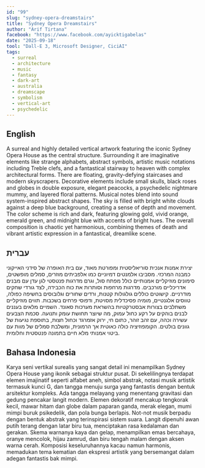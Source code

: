 ```yaml
---
id: "99"
slug: "sydney-opera-dreamstairs"
title: "Sydney Opera Dreamstairs"
author: "Arif Tirtana"
facebook: "https://www.facebook.com/ayicktigabelas"
date: "2025-09-18"
tool: "Dall-E 3, Microsoft Designer, CiciAI"
tags:
  - surreal
  - architecture
  - music
  - fantasy
  - dark-art
  - australia
  - dreamscape
  - symbolism
  - vertical-art
  - psychedelic
---
```

## English
A surreal and highly detailed vertical artwork featuring the iconic Sydney Opera House as the central structure. Surrounding it are imaginative elements like strange alphabets, abstract symbols, artistic music notations including Treble clefs, and a fantastical stairway to heaven with complex architectural forms. There are floating, gravity-defying staircases and modern skyscrapers. Decorative elements include small skulls, black roses and globes in double exposure, elegant peacocks, a psychedelic nightmare mummy, and layered floral patterns. Musical notes blend into sound system-inspired abstract shapes. The sky is filled with bright white clouds against a deep blue background, creating a sense of depth and movement. The color scheme is rich and dark, featuring glowing gold, vivid orange, emerald green, and midnight blue with accents of bright hues. The overall composition is chaotic yet harmonious, combining themes of death and vibrant artistic expression in a fantastical, dreamlike scene.

## עברית
יצירת אמנות אנכית סוריאליסטית ומפורטת מאוד, עם בית האופרה של סידני האייקוני כמבנה המרכזי. מסביבו אלמנטים דמיוניים כמו אלפביתים מוזרים, סמלים מופשטים, סימונים מוזיקליים אמנותיים כולל מפתח סול, וגרם מדרגות פנטסטי לגן עדן עם מבנים אדריכליים מורכבים. מדרגות מרחפות וסותרות את כוח הכבידה, לצד גורדי שחקים מודרניים. קישוטים כוללים גולגולות קטנות, ורדים שחורים וגלובוסים בחשיפה כפולה, טווסים אלגנטיים, מומיה פסיכדלית מסויטת, ודפוסי פרחים בשכבות. תווים מוזיקליים משתלבים בצורות אבסטרקטיות בהשראת מערכות סאונד. השמיים מלאים בעננים לבנים בוהקים על רקע כחול עמוק, מה שיוצר תחושת עומק ותנועה. סכמת הצבעים עשירה וכהה, עם זהב זוהר, כתום חי, ירוק אזמרגד וכחול חצות, בתוספת נגיעות של גוונים בולטים. הקומפוזיציה כולה כאוטית אך הרמונית, ומשלבת סמלים של מוות עם ביטוי אמנותי מלא חיים בתמונה פנטסטית וחלומית.

## Bahasa Indonesia
Karya seni vertikal surealis yang sangat detail ini menampilkan Sydney Opera House yang ikonik sebagai struktur pusat. Di sekelilingnya terdapat elemen imajinatif seperti alfabet aneh, simbol abstrak, notasi musik artistik termasuk kunci G, dan tangga menuju surga yang fantastis dengan bentuk arsitektur kompleks. Ada tangga melayang yang menentang gravitasi dan gedung pencakar langit modern. Elemen dekoratif mencakup tengkorak kecil, mawar hitam dan globe dalam paparan ganda, merak elegan, mumi mimpi buruk psikedelik, dan pola bunga berlapis. Not-not musik berpadu dengan bentuk abstrak yang terinspirasi sistem suara. Langit dipenuhi awan putih terang dengan latar biru tua, menciptakan rasa kedalaman dan gerakan. Skema warnanya kaya dan gelap, menampilkan emas bercahaya, oranye mencolok, hijau zamrud, dan biru tengah malam dengan aksen warna cerah. Komposisi keseluruhannya kacau namun harmonis, memadukan tema kematian dan ekspresi artistik yang bersemangat dalam adegan fantastis bak mimpi.
